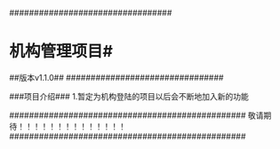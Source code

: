 #################################
# 机构管理项目#
##版本v1.1.0##
################################

###项目介绍###
1.暂定为机构登陆的项目以后会不断地加入新的功能

################################################
敬请期待！！！！！！！！！！！！！！
################################################
